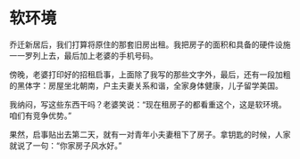 # 软环境

乔迁新居后，我们打算将原住的那套旧房出租。我把房子的面积和具备的硬件设施一一罗列上去，最后加上老婆的手机号码。

傍晚，老婆打印好的招租启事，上面除了我写的那些文字外，最后，还有一段加粗的黑体字：房屋坐北朝南，户主夫妻关系和谐，全家身体健康，儿子留学美国。

我纳闷，写这些东西干吗？老婆笑说：“现在租房子的都看重这个，这是软环境。咱们有竞争优势。”

果然，启事贴出去第二天，就有一对青年小夫妻租下了房子。拿钥匙的时候，人家就说了一句：“你家房子风水好。”